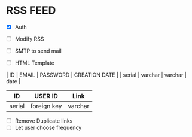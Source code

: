 # RSS FEED

* [x] Auth
* [ ] Modify RSS
* [ ] SMTP to send mail
* [ ] HTML Template



| ID     | EMAIL   | PASSWORD | CREATION DATE |
| serial | varchar | varchar  | date          |



| ID     | USER ID     | Link    |
|--------|-------------|---------|
| serial | foreign key | varchar |


* [ ] Remove Duplicate links
* [ ] Let user choose frequency
